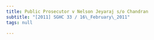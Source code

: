 ```yaml
---
title: Public Prosecutor v Nelson Jeyaraj s/o Chandran
subtitle: "[2011] SGHC 33 / 16\_February\_2011"
tags: null

---
```


